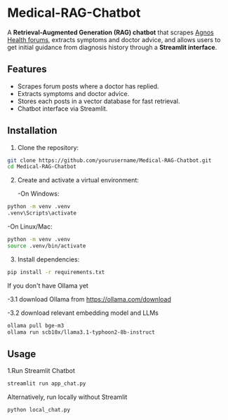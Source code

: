# Medical-RAG-Chatbot

A **Retrieval-Augmented Generation (RAG) chatbot** that scrapes [Agnos Health forums](https://www.agnoshealth.com/forums), extracts symptoms and doctor advice, and allows users to get initial guidance from diagnosis history through a **Streamlit interface**.

## Features

- Scrapes forum posts where a doctor has replied.
- Extracts symptoms and doctor advice.
- Stores each posts in a vector database for fast retrieval.
- Chatbot interface via Streamlit.

## Installation

1. Clone the repository:
```bash
git clone https://github.com/yourusername/Medical-RAG-Chatbot.git
cd Medical-RAG-Chatbot
```
2. Create and activate a virtual environment:
   
   -On Windows:
```bash
python -m venv .venv
.venv\Scripts\activate
```

   -On Linux/Mac:
```bash
python -m venv .venv
source .venv/bin/activate
```
3. Install dependencies:
```bash
pip install -r requirements.txt
```
If you don't have Ollama yet

   -3.1 download Ollama from https://ollama.com/download

   -3.2 download relevant embedding model and LLMs
```bash
ollama pull bge-m3
ollama run scb10x/llama3.1-typhoon2-8b-instruct
```
## Usage
1.Run Streamlit Chatbot
```bash
streamlit run app_chat.py
```
Alternatively, run locally without Streamlit
```bash
python local_chat.py
```





